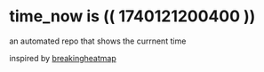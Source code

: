 # time_now is (( 1740121200400 ))

an automated repo that shows the currnent time

inspired by [breakingheatmap](https://github.com/breakingheatmap/breakingheatmap)